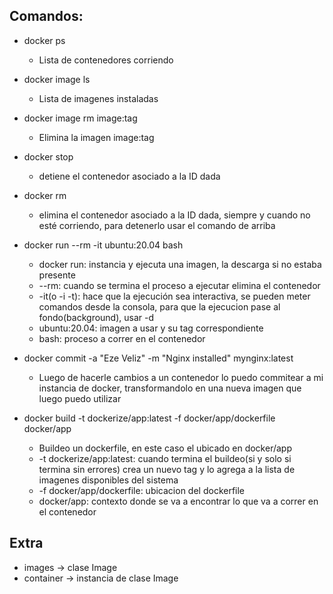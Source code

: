 ## Comandos: 

* docker ps
  * Lista de contenedores corriendo

* docker image ls
  * Lista de imagenes instaladas
* docker image rm image:tag
  * Elimina la imagen image:tag

* docker stop <container-id-here>
  * detiene el contenedor asociado a la ID dada
* docker rm <container-id-here>
  * elimina el contenedor asociado a la ID dada, siempre y cuando no esté corriendo, para detenerlo usar el comando de arriba

* docker run --rm -it ubuntu:20.04 bash
  * docker run: instancia y ejecuta una imagen, la descarga si no estaba presente
  * --rm: cuando se termina el proceso a ejecutar elimina el contenedor
  * -it(o -i -t): hace que la ejecución sea interactiva, se pueden meter comandos desde la consola, para que la ejecucion pase al fondo(background), usar -d
  * ubuntu:20.04: imagen a usar y su tag correspondiente
  * bash: proceso a correr en el contenedor

* docker commit -a "Eze Veliz" -m "Nginx installed" <container-id-here> mynginx:latest
  * Luego de hacerle cambios a un contenedor lo puedo commitear a mi instancia de docker, transformandolo en una nueva imagen que luego puedo utilizar

* docker build -t dockerize/app:latest -f docker/app/dockerfile docker/app
  * Buildeo un dockerfile, en este caso el ubicado en docker/app
  * -t dockerize/app:latest: cuando termina el buildeo(si y solo si termina sin errores) crea un nuevo tag y lo agrega a la lista de imagenes disponibles del sistema
  * -f docker/app/dockerfile: ubicacion del dockerfile
  * docker/app: contexto donde se va a encontrar lo que va a correr en el contenedor


## Extra

* images -> clase Image
* container -> instancia de clase Image